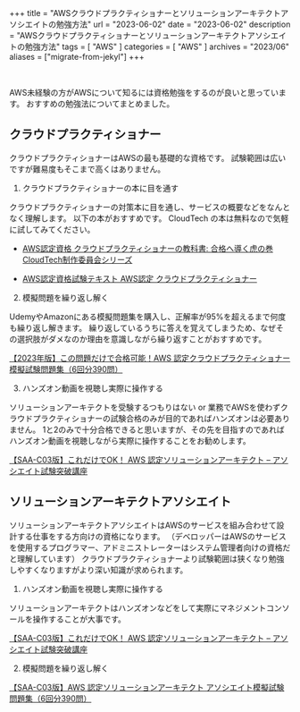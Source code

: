 +++
title = "AWSクラウドプラクティショナーとソリューションアーキテクトアソシエイトの勉強方法"
url = "2023-06-02"
date = "2023-06-02"
description = "AWSクラウドプラクティショナーとソリューションアーキテクトアソシエイトの勉強方法"
tags = [
  "AWS"
]
categories = [
  "AWS"
]
archives = "2023/06"
aliases = ["migrate-from-jekyl"]
+++

<br>

AWS未経験の方がAWSについて知るには資格勉強をするのが良いと思っています。
おすすめの勉強法についてまとめました。

## クラウドプラクティショナー

クラウドプラクティショナーはAWSの最も基礎的な資格です。
試験範囲は広いですが難易度もそこまで高くはありません。

1. クラウドプラクティショナーの本に目を通す

クラウドプラクティショナーの対策本に目を通し、サービスの概要などをなんとなく理解します。
以下の本がおすすめです。 CloudTech の本は無料なので気軽に試してみてください。

- [AWS認定資格 クラウドプラクティショナーの教科書: 合格へ導く虎の巻 CloudTech制作委員会シリーズ](https://amzn.to/3C90nRt)

- [AWS認定資格試験テキスト AWS認定 クラウドプラクティショナー](https://amzn.to/3NbCQWc)


2. 模擬問題を繰り返し解く

UdemyやAmazonにある模擬問題集を購入し、正解率が95%を超えるまで何度も繰り返し解きます。
繰り返しているうちに答えを覚えてしまうため、なぜその選択肢がダメなのか理由を意識しながら繰り返すことがおすすめです。

[【2023年版】この問題だけで合格可能！AWS 認定クラウドプラクティショナー 模擬試験問題集（6回分390問）](https://www.udemy.com/course/aws-4260/)


3. ハンズオン動画を視聴し実際に操作する

ソリューションアーキテクトを受験するつもりはない or 業務でAWSを使わずクラウドプラクティショナーの試験合格のみが目的であればハンズオンは必要ありません。
1と2のみで十分合格できると思いますが、その先を目指すのであればハンズオン動画を視聴しながら実際に操作することをお勧めします。

[【SAA-C03版】これだけでOK！ AWS 認定ソリューションアーキテクト – アソシエイト試験突破講座](https://www.udemy.com/course/aws-associate/)


## ソリューションアーキテクトアソシエイト

ソリューションアーキテクトアソシエイトはAWSのサービスを組み合わせて設計する仕事をする方向けの資格になります。
（デベロッパーはAWSのサービスを使用するプログラマー、アドミニストレーターはシステム管理者向けの資格だと理解しています）
クラウドプラクティショナーより試験範囲は狭くなり勉強しやすくなりますがより深い知識が求められます。

1. ハンズオン動画を視聴し実際に操作する

ソリューションアーキテクトはハンズオンなどをして実際にマネジメントコンソールを操作することが大事です。

[【SAA-C03版】これだけでOK！ AWS 認定ソリューションアーキテクト – アソシエイト試験突破講座](https://www.udemy.com/course/aws-associate/)

2. 模擬問題を繰り返し解く

[【SAA-C03版】AWS 認定ソリューションアーキテクト アソシエイト模擬試験問題集（6回分390問）](https://www.udemy.com/course/aws-knan/)
